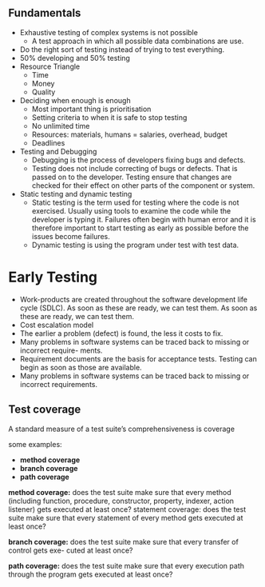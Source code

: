 
## Fundamentals
- Exhaustive testing of complex systems is not possible
  - A test approach in which all possible data combinations are use.
- Do the right sort of testing instead of trying to test everything. 
- 50% developing and 50% testing	
- Resource Triangle
  - Time
  - Money
  - Quality			
- Deciding when enough is enough
  - Most important thing is prioritisation
  - Setting criteria to when it is safe to stop testing
  - No unlimited time
  - Resources: materials, humans = salaries, overhead, budget
  - Deadlines
- Testing and Debugging
  - Debugging is the process of developers fixing bugs and defects.
  - Testing does not include correcting of bugs or defects. That is passed on to the developer. Testing ensure that changes are checked for their effect on other parts of the component or system.
- Static testing and dynamic testing
  - Static testing is the term used for testing where the code is not exercised. Usually using tools to examine the code while the developer is typing it. Failures often begin with human error and it is therefore important to start testing as early as possible before the issues become failures.
  - Dynamic testing is using the program under test with test data.

# Early Testing
  - Work-products are created throughout the software development life cycle (SDLC). As soon as these are ready, we can test them. As soon as these are ready, we can test them.
  - Cost escalation model
  - The earlier a problem (defect) is found, the less it costs to fix.
  - Many problems in software systems can be traced back to missing or incorrect require- ments.
  - Requirement documents are the basis for acceptance tests. Testing can begin as soon as those are available.
  - Many problems in software systems can be traced back to missing or incorrect requirements.

## Test coverage

A standard measure of a test suite’s comprehensiveness is coverage

some examples:

* **method coverage**
* **branch coverage**
* **path coverage**

**method coverage:** does the test suite make sure that every method (including function, procedure, constructor, property, indexer, action listener) gets executed at least once? statement coverage: does the test suite make sure that every statement of every method gets executed at least once?

**branch coverage:** does the test suite make sure that every transfer of control gets exe- cuted at least once?

**path coverage:** does the test suite make sure that every execution path through the program gets executed at least once?
